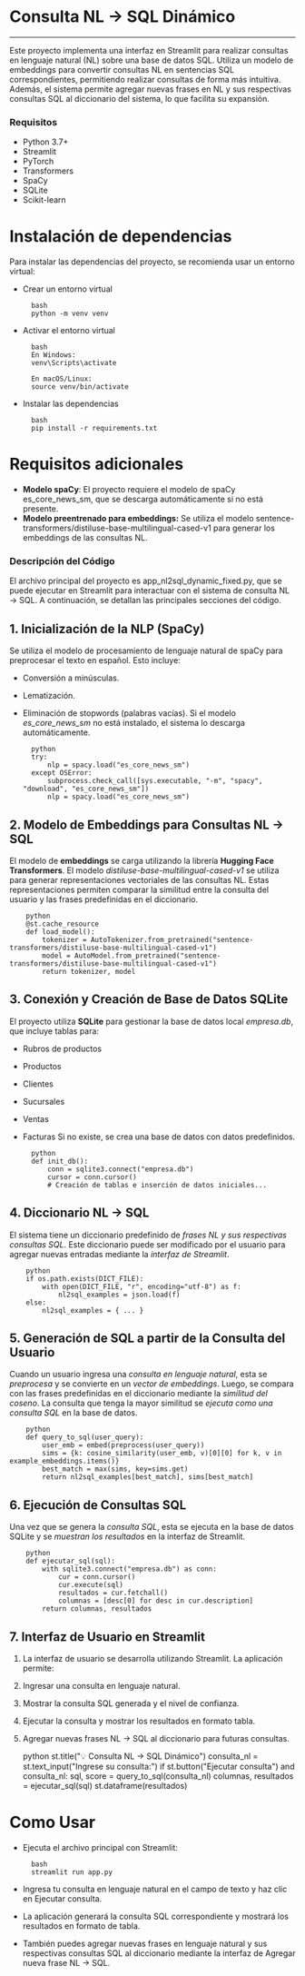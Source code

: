 # Consulta NL → SQL Dinámico
---
Este proyecto implementa una interfaz en Streamlit para realizar consultas en lenguaje natural (NL) sobre una base de datos SQL.
Utiliza un modelo de embeddings para convertir consultas NL en sentencias SQL correspondientes, permitiendo realizar consultas de forma más intuitiva. Además, el sistema permite agregar nuevas frases en NL y sus respectivas consultas SQL al diccionario del sistema, lo que facilita su expansión.
### Requisitos
* Python 3.7+
* Streamlit
* PyTorch
* Transformers
* SpaCy
* SQLite
* Scikit-learn

# Instalación de dependencias
Para instalar las dependencias del proyecto, se recomienda usar un entorno virtual:

* Crear un entorno virtual

        bash    
        python -m venv venv
        
* Activar el entorno virtual

        bash
        En Windows:
        venv\Scripts\activate

        En macOS/Linux:
        source venv/bin/activate
  
* Instalar las dependencias

        bash
        pip install -r requirements.txt

# Requisitos adicionales

* **Modelo spaCy**: El proyecto requiere el modelo de spaCy es_core_news_sm, que se descarga automáticamente si no está presente.
* **Modelo preentrenado para embeddings:** Se utiliza el modelo sentence-transformers/distiluse-base-multilingual-cased-v1 para generar los embeddings de las consultas NL.

### Descripción del Código

El archivo principal del proyecto es app_nl2sql_dynamic_fixed.py, que se puede ejecutar en Streamlit para interactuar con el sistema de consulta NL → SQL. 
A continuación, se detallan las principales secciones del código.

## 1. Inicialización de la NLP (SpaCy)
Se utiliza el modelo de procesamiento de lenguaje natural de spaCy para preprocesar el texto en español. Esto incluye:
* Conversión a minúsculas.
* Lematización.
* Eliminación de stopwords (palabras vacías).
Si el modelo *es_core_news_sm* no está instalado, el sistema lo descarga automáticamente.

        python
        try:
            nlp = spacy.load("es_core_news_sm")
        except OSError:
            subprocess.check_call([sys.executable, "-m", "spacy", "download", "es_core_news_sm"])
            nlp = spacy.load("es_core_news_sm")

## 2. Modelo de Embeddings para Consultas NL → SQL

El modelo de **embeddings** se carga utilizando la librería **Hugging Face Transformers**.
El modelo *distiluse-base-multilingual-cased-v1* se utiliza para generar representaciones vectoriales de las consultas NL.
Estas representaciones permiten comparar la similitud entre la consulta del usuario y las frases predefinidas en el diccionario.

        python
        @st.cache_resource
        def load_model():
            tokenizer = AutoTokenizer.from_pretrained("sentence-transformers/distiluse-base-multilingual-cased-v1")
            model = AutoModel.from_pretrained("sentence-transformers/distiluse-base-multilingual-cased-v1")
            return tokenizer, model

## 3. Conexión y Creación de Base de Datos SQLite
El proyecto utiliza **SQLite** para gestionar la base de datos local *empresa.db*, que incluye tablas para:
* Rubros de productos
* Productos
* Clientes
* Sucursales
* Ventas
* Facturas
Si no existe, se crea una base de datos con datos predefinidos.

        python
        def init_db():
            conn = sqlite3.connect("empresa.db")
            cursor = conn.cursor()
            # Creación de tablas e inserción de datos iniciales...

## 4. Diccionario NL → SQL

El sistema tiene un diccionario predefinido de *frases NL y sus respectivas consultas SQL*. Este diccionario puede ser modificado por el usuario para agregar nuevas entradas mediante la *interfaz de Streamlit*.

        python
        if os.path.exists(DICT_FILE):
            with open(DICT_FILE, "r", encoding="utf-8") as f:
                nl2sql_examples = json.load(f)
        else:
            nl2sql_examples = { ... }

## 5. Generación de SQL a partir de la Consulta del Usuario

Cuando un usuario ingresa una *consulta en lenguaje natural*, esta se *preprocesa* y se convierte en un *vector de embeddings*.
Luego, se compara con las frases predefinidas en el diccionario mediante la *similitud del coseno*. La consulta que tenga la mayor similitud se *ejecuta como una consulta SQL* en la base de datos.

        python
        def query_to_sql(user_query):
            user_emb = embed(preprocess(user_query))
            sims = {k: cosine_similarity(user_emb, v)[0][0] for k, v in example_embeddings.items()}
            best_match = max(sims, key=sims.get)
            return nl2sql_examples[best_match], sims[best_match]

## 6. Ejecución de Consultas SQL
Una vez que se genera la *consulta SQL*, esta se ejecuta en la base de datos SQLite y se *muestran los resultados* en la interfaz de Streamlit.

        python
        def ejecutar_sql(sql):
            with sqlite3.connect("empresa.db") as conn:
                cur = conn.cursor()
                cur.execute(sql)
                resultados = cur.fetchall()
                columnas = [desc[0] for desc in cur.description]
            return columnas, resultados

## 7. Interfaz de Usuario en Streamlit
   
   1. La interfaz de usuario se desarrolla utilizando Streamlit. La aplicación permite:
   2. Ingresar una consulta en lenguaje natural.
   3. Mostrar la consulta SQL generada y el nivel de confianza.
   4. Ejecutar la consulta y mostrar los resultados en formato tabla.
   5. Agregar nuevas frases NL → SQL al diccionario para futuras consultas.
  
        python
        st.title("💡 Consulta NL → SQL Dinámico")
        consulta_nl = st.text_input("Ingrese su consulta:")
        if st.button("Ejecutar consulta") and consulta_nl:
            sql, score = query_to_sql(consulta_nl)
            columnas, resultados = ejecutar_sql(sql)
            st.dataframe(resultados)

# Como Usar
* Ejecuta el archivo principal con Streamlit:

        bash
        streamlit run app.py
  
* Ingresa tu consulta en lenguaje natural en el campo de texto y haz clic en Ejecutar consulta.
* La aplicación generará la consulta SQL correspondiente y mostrará los resultados en formato de tabla.
* También puedes agregar nuevas frases en lenguaje natural y sus respectivas consultas SQL al diccionario mediante la interfaz de Agregar nueva frase NL → SQL.
